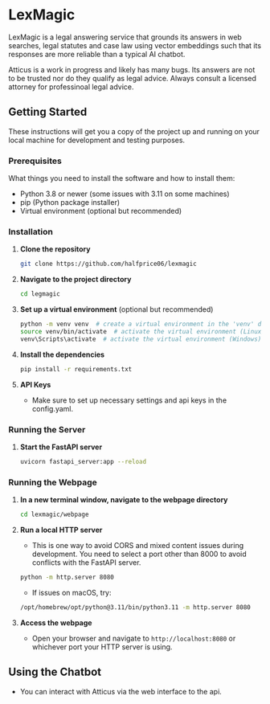 # LexMagic

LexMagic is a legal answering service that grounds its answers in web searches, legal statutes and case law using vector embeddings such that its responses are more reliable than a typical AI chatbot.

Atticus is a work in progress and likely has many bugs. Its answers are not to be trusted nor do they qualify as legal advice. Always consult a licensed attorney for professinoal legal advice.

## Getting Started

These instructions will get you a copy of the project up and running on your local machine for development and testing purposes.

### Prerequisites

What things you need to install the software and how to install them:

- Python 3.8 or newer (some issues with 3.11 on some machines)
- pip (Python package installer)
- Virtual environment (optional but recommended)

### Installation

1. **Clone the repository**

    ```sh
    git clone https://github.com/halfprice06/lexmagic
    ```

2. **Navigate to the project directory**

    ```sh
    cd legmagic
    ```

3. **Set up a virtual environment** (optional but recommended)

    ```sh
    python -m venv venv  # create a virtual environment in the 'venv' directory
    source venv/bin/activate  # activate the virtual environment (Linux/Mac)
    venv\Scripts\activate  # activate the virtual environment (Windows)
    ```

4. **Install the dependencies**

    ```sh
    pip install -r requirements.txt
    ```

5. **API Keys**

    - Make sure to set up necessary settings and api keys in the config.yaml.

### Running the Server

1. **Start the FastAPI server**

    ```sh
    uvicorn fastapi_server:app --reload
    ```

### Running the Webpage

1. **In a new terminal window, navigate to the webpage directory**

    ```sh
    cd lexmagic/webpage
    ```

2. **Run a local HTTP server**

    - This is one way to avoid CORS and mixed content issues during development. You need to select a port other than 8000 to avoid conflicts with the FastAPI server.

    ```sh
    python -m http.server 8080
    ```
    
    - If issues on macOS, try:

    ```sh
    /opt/homebrew/opt/python@3.11/bin/python3.11 -m http.server 8080
    ```

3. **Access the webpage**

    - Open your browser and navigate to `http://localhost:8080` or whichever port your HTTP server is using.

## Using the Chatbot

- You can interact with Atticus via the web interface to the api.